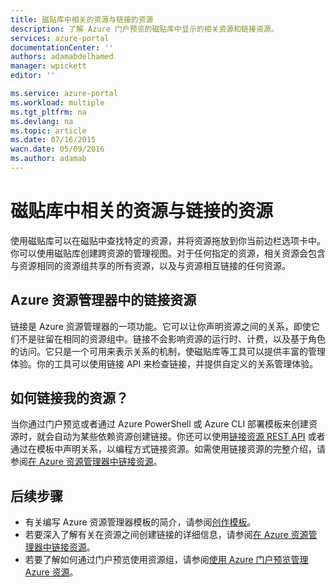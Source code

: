 ```yaml
---
title: 磁贴库中相关的资源与链接的资源
description: 了解 Azure 门户预览的磁贴库中显示的相关资源和链接资源。
services: azure-portal
documentationCenter: ''
authors: adamabdelhamed
manager: wpickett
editor: ''

ms.service: azure-portal
ms.workload: multiple
ms.tgt_pltfrm: na
ms.devlang: na
ms.topic: article
ms.date: 07/16/2015
wacn.date: 05/09/2016
ms.author: adamab
---
```


# 磁贴库中相关的资源与链接的资源

使用磁贴库可以在磁贴中查找特定的资源，并将资源拖放到你当前边栏选项卡中。你可以使用磁贴库创建跨资源的管理视图。对于任何指定的资源，相关资源会包含与资源相同的资源组共享的所有资源，以及与资源相互链接的任何资源。

## Azure 资源管理器中的链接资源

链接是 Azure 资源管理器的一项功能。它可以让你声明资源之间的关系，即使它们不是驻留在相同的资源组中。链接不会影响资源的运行时、计费，以及基于角色的访问。它只是一个可用来表示关系的机制，使磁贴库等工具可以提供丰富的管理体验。你的工具可以使用链接 API 来检查链接，并提供自定义的关系管理体验。

## 如何链接我的资源？

当你通过门户预览或者通过 Azure PowerShell 或 Azure CLI 部署模板来创建资源时，就会自动为某些依赖资源创建链接。你还可以使用[链接资源 REST API](https://msdn.microsoft.com/zh-cn/library/azure/mt238499.aspx) 或者通过在模板中声明关系，以编程方式链接资源。如需使用链接资源的完整介绍，请参阅[在 Azure 资源管理器中链接资源](../azure-resource-manager/resource-group-link-resources.md)。

## 后续步骤

- 有关编写 Azure 资源管理器模板的简介，请参阅[创作模板](../azure-resource-manager/resource-group-authoring-templates.md)。
- 若要深入了解有关在资源之间创建链接的详细信息，请参阅[在 Azure 资源管理器中链接资源](../azure-resource-manager/resource-group-link-resources.md)。
- 若要了解如何通过门户预览使用资源组，请参阅[使用 Azure 门户预览管理 Azure 资源](../azure-resource-manager/resource-group-portal.md)。

<!---HONumber=Mooncake_0503_2016-->